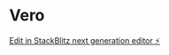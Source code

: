 # Vero

[Edit in StackBlitz next generation editor ⚡️](https://stackblitz.com/~/github.com/Emilydalessandro/Vero)